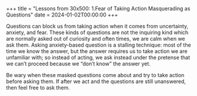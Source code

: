 +++
title = "Lessons from 30x500: 1.Fear of Taking Action Masquerading as Questions"
date = 2024-01-02T00:00:00
+++

Questions can block us from taking action when it comes from uncertainty, anxiety, and fear. These kinds of questions are not the inquiring kind which are normally asked out of curiosity and often times, we are calm when we ask them. Asking anxiety-based question is a stalling technique: most of the time we know the answer, but the answer requires us to take action we are unfamiliar with; so instead of acting, we ask instead under the pretense that we can’t proceed because we “don’t know” the answer yet.

Be wary when these masked questions come about and try to take action before asking them. If after we act and the questions are still unanswered, then feel free to ask them.
